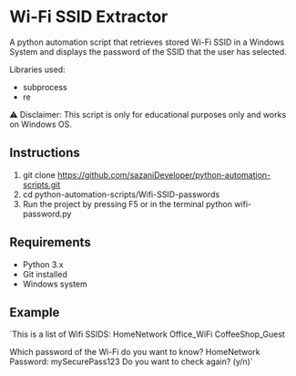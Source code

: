 # Wi-Fi SSID Extractor 
A python automation script that retrieves stored Wi-Fi SSID in a Windows System and displays the password of the SSID that the user has selected. 

Libraries used: 
- subprocess
- re


⚠ Disclaimer: This script is only for educational purposes only and works on Windows OS. 


## Instructions 
1. git clone https://github.com/sazaniDeveloper/python-automation-scripts.git 
2. cd python-automation-scripts/Wifi-SSID-passwords 
3. Run the project by pressing F5 or in the terminal python wifi-password.py 
## Requirements 
- Python 3.x 
- Git installed 
- Windows system 
## Example 

`This is a list of Wifi SSIDS: 
HomeNetwork 
Office_WiFi 
CoffeeShop_Guest 

Which password of the Wi-Fi do you want to know? 
HomeNetwork 
Password: mySecurePass123 
Do you want to check again? (y/n)`

